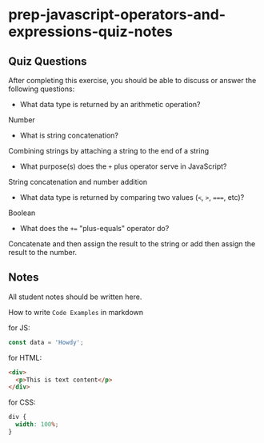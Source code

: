 # prep-javascript-operators-and-expressions-quiz-notes

## Quiz Questions

After completing this exercise, you should be able to discuss or answer the following questions:

- What data type is returned by an arithmetic operation?

Number

- What is string concatenation?

Combining strings by attaching a string to the end of a string

- What purpose(s) does the `+` plus operator serve in JavaScript?

String concatenation and number addition

- What data type is returned by comparing two values (`<`, `>`, `===`, etc)?

Boolean

- What does the `+=` "plus-equals" operator do?

Concatenate and then assign the result to the string or add then assign the result to the number.

## Notes

All student notes should be written here.

How to write `Code Examples` in markdown

for JS:

```javascript
const data = 'Howdy';
```

for HTML:

```html
<div>
  <p>This is text content</p>
</div>
```

for CSS:

```css
div {
  width: 100%;
}
```
